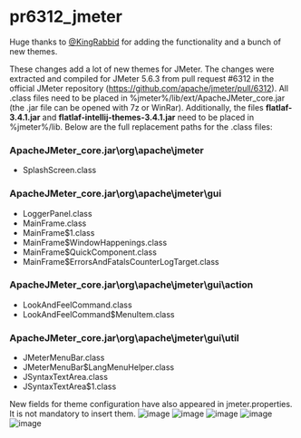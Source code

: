 # pr6312_jmeter
Huge thanks to [@KingRabbid](https://github.com/KingRabbid) for adding the functionality and a bunch of new themes.

These changes add a lot of new themes for JMeter.
The changes were extracted and compiled for JMeter 5.6.3 from pull request #6312 in the official JMeter repository (https://github.com/apache/jmeter/pull/6312).
All .class files need to be placed in %jmeter%/lib/ext/ApacheJMeter_core.jar (the .jar file can be opened with 7z or WinRar).
Additionally, the files **flatlaf-3.4.1.jar** and **flatlaf-intellij-themes-3.4.1.jar** need to be placed in %jmeter%/lib.
Below are the full replacement paths for the .class files:

### ApacheJMeter_core.jar\org\apache\jmeter
- SplashScreen.class

### ApacheJMeter_core.jar\org\apache\jmeter\gui
- LoggerPanel.class
- MainFrame.class
- MainFrame$1.class
- MainFrame$WindowHappenings.class
- MainFrame$QuickComponent.class
- MainFrame$ErrorsAndFatalsCounterLogTarget.class

### ApacheJMeter_core.jar\org\apache\jmeter\gui\action
- LookAndFeelCommand.class
- LookAndFeelCommand$MenuItem.class

### ApacheJMeter_core.jar\org\apache\jmeter\gui\util
- JMeterMenuBar.class
- JMeterMenuBar$LangMenuHelper.class
- JSyntaxTextArea.class
- JSyntaxTextArea$1.class

New fields for theme configuration have also appeared in jmeter.properties. It is not mandatory to insert them.
![image](https://github.com/user-attachments/assets/f38a068c-019e-4e14-a858-40779aa777b2)
![image](https://github.com/user-attachments/assets/b0fb224c-95f6-451b-976e-37486707e0f6)
![image](https://github.com/user-attachments/assets/5aae8adc-1a02-441b-b00b-a07b69c55dec)
![image](https://github.com/user-attachments/assets/dec9d2ca-4166-4d04-b0bf-f9fccb26d78e)
![image](https://github.com/user-attachments/assets/8f259a6d-0c6f-4a1a-a6eb-4dac33ac3a7e)






